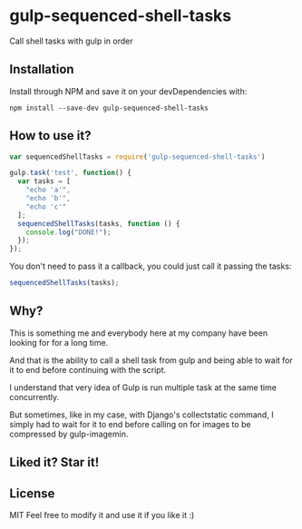 # gulp-sequenced-shell-tasks
Call shell tasks with gulp in order

## Installation
Install through NPM and save it on your devDependencies with:

`npm install --save-dev gulp-sequenced-shell-tasks`

## How to use it?
```javascript
var sequencedShellTasks = require('gulp-sequenced-shell-tasks')

gulp.task('test', function() {
  var tasks = [
    "echo 'a'",
    "echo 'b'",
    "echo 'c'"
  ];
  sequencedShellTasks(tasks, function () {
    console.log("DONE!");
  });
});
```
You don't need to pass it a callback, you could just call it passing the tasks:
```javascript
sequencedShellTasks(tasks);
```

## Why?
This is something me and everybody here at my company have been looking for for a long time.

And that is the ability to call a shell task from gulp and being able to wait for it to end before continuing with the script.

I understand that very idea of Gulp is run multiple task at the same time concurrently.

But sometimes, like in my case, with Django's collectstatic command, I simply had to wait for it to end before calling on for images to be compressed by gulp-imagemin.


## Liked it? Star it!

## License
MIT
Feel free to modify it and use it if you like it :)
